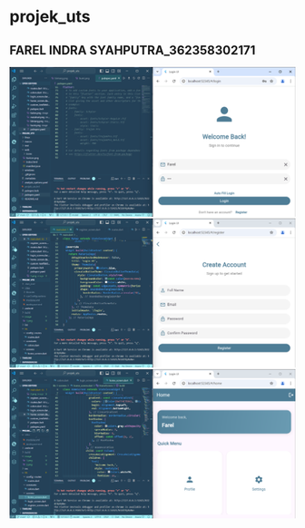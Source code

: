 # projek_uts

## FAREL INDRA SYAHPUTRA_362358302171

![Screenshot](assets/images/1.png)
![Screenshot](assets/images/2.png)
![Screenshot](assets/images/3.png)